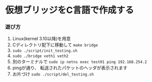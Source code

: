 # 仮想ブリッジをC言語で作成する

###  遊び方

1. Linux(kernel 3.10以降)を用意
2. Cディレクトリ配下に移動して `make bridge`
3. `sudo ./script/init_testing.sh`
4. `sudo ./bridge veth1 veth2`
5. 別のターミナルで `sudo ip netns exec test01 ping 192.168.254.2`
6. pingが通り、 転送されたパケットのヘッダが表示されます
7. お片づけ `sudo ./script/del_testing.sh`

